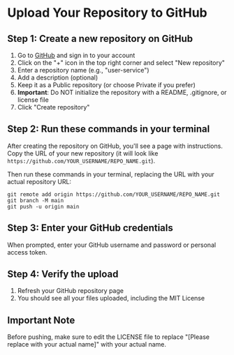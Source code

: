 # Upload Your Repository to GitHub

## Step 1: Create a new repository on GitHub
1. Go to [GitHub](https://github.com/) and sign in to your account
2. Click on the "+" icon in the top right corner and select "New repository"
3. Enter a repository name (e.g., "user-service")
4. Add a description (optional)
5. Keep it as a Public repository (or choose Private if you prefer)
6. **Important**: Do NOT initialize the repository with a README, .gitignore, or license file
7. Click "Create repository"

## Step 2: Run these commands in your terminal

After creating the repository on GitHub, you'll see a page with instructions. Copy the URL of your new repository (it will look like `https://github.com/YOUR_USERNAME/REPO_NAME.git`).

Then run these commands in your terminal, replacing the URL with your actual repository URL:

```
git remote add origin https://github.com/YOUR_USERNAME/REPO_NAME.git
git branch -M main
git push -u origin main
```

## Step 3: Enter your GitHub credentials
When prompted, enter your GitHub username and password or personal access token.

## Step 4: Verify the upload
1. Refresh your GitHub repository page
2. You should see all your files uploaded, including the MIT License

## Important Note
Before pushing, make sure to edit the LICENSE file to replace "[Please replace with your actual name]" with your actual name. 